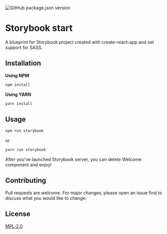 ![GitHub package.json version](https://img.shields.io/github/package-json/v/MKlblangenois/Storybook-starter)

# Storybook start

A blueprint for Storybook project created with create-react-app and set support for SASS.

## Installation

**Using NPM**

```bash
npm install
```

**Using YARN**

```bash
yarn install
```

## Usage

```bash
npm run storybook
```

or

```bash
yarn run storybook
```

After you've launched Storybook server, you can delete Welcome component and enjoy!

## Contributing
Pull requests are welcome. For major changes, please open an issue first to discuss what you would like to change.

## License
[MPL-2.0](https://choosealicense.com/licenses/mpl-2.0/)